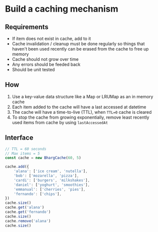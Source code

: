 # Build a caching mechanism

## Requirements
- If item does not exist in cache, add to it
- Cache invalidation / cleanup must be done regularly so things that haven't been used recently can be erased from the cache to free up memory
- Cache should not grow over time
- Any errors should be feeded back
- Should be unit tested

## How
1. Use a key-value data structure like a Map or LRUMap as an in memory cache
2. Each item added to the cache will have a last accessed at datetime
3. The cache will have a time-to-live (TTL), when `TTL=0` cache is cleared
4. To stop the cache from growing exponentially, remove least recently used items from cache by using `lastAccessedAt`

## Interface

```typescript
// TTL = 60 seconds
// Max items = 5
const cache = new BhargCache(60, 5)

cache.add({
    'alana': ['ice cream', 'nutella'],
    'bob': ['mozarella', 'pizza'],
    'cardi': ['burgers', 'milkshakes'],
    'daniel': ['yoghurt', 'smoothies'],
    'emmanual': ['cherries', 'pies'],
    'fernando': ['chips'],
})
cache.size()
cache.get('alana')
cache.get('fernando')
cache.size()
cache.remove('alana')
cache.size()
```

